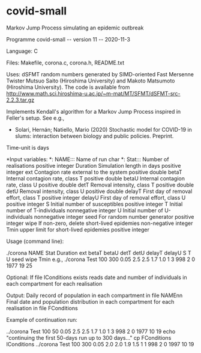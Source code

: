 # covid-small
Markov Jump Process simulating an epidemic outbreak

Programme covid-small -- version 11 -- 2020-11-3

Language: C

Files: Makefile, corona.c, corona.h, README.txt

Uses: dSFMT random numbers generated by SIMD-oriented Fast Mersenne Twister
Mutsuo Saito (Hiroshima University) and Makoto Matsumoto (Hiroshima University).
The code is available from
http://www.math.sci.hiroshima-u.ac.jp/~m-mat/MT/SFMT/dSFMT-src-2.2.3.tar.gz

Implements Kendall's algorithm for a Markov Jump Process inspired in Feller's setup. See e.g.,
* Solari, Hernán; Natiello, Mario (2020) Stochastic model for COVID-19 in slums:
  interaction between biology and public policies. Preprint.

Time-unit is days 

*Input variables:
*: NAME:::      Name of run                               char
*: Stat:::      Number of realisations                    positive integer
Duration  Simulation length in days                 positive integer
ext       Contagion rate external to the system     positive double
betaT     Internal contagion rate, class T          positive double
betaU     Internal contagion rate, class U          positive double
detT      Removal intensity, class T                positive double
detU      Removal intensity, class U                positive double
delayT    First day of removal effort, class T      positive integer
delayU    First day of removal effort, class U      positive integer
S         Initial number of susceptibles            positive integer
T         Initial number of T-individuals           nonnegative integer
U         Initial number of U-individuals           nonnegative integer
seed      For random number generator               positive integer
wipe      If non-zero, delete short-lived epidemies non-negative integer
Tmin      upper limit for short-lived epidemies     positive integer 

Usage (command line):

./corona NAME Stat Duration ext betaT betaU detT detU delayT delayU S T U seed wipe Tmin
e.g.,
./corona Test 100 300 0.05 2.5 2.5 1.7 1.0 1 3 998 2 0 1977 19 25 

Optional:
If file IConditions exists  reads date and number of individuals in each compartment for each realisation

Output:
Daily record of population in each compartment in file NAMEnn
Final date and population distribution in each compartment for each realisation in file FConditions

Example of continuation run:

../corona Test 100   50 0.05 2.5 2.5 1.7 1.0 1 3 998 2 0 1977 10 19 
echo  "continuing the first 50-days run up to 300 days..."
cp FConditions IConditions
../corona Test 100 300 0.05 2.0 2.0 1.9 1.5 1 1 998 2 0 1997 10 19


